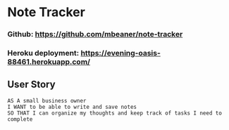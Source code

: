 # Note Tracker

### Github: https://github.com/mbeaner/note-tracker

### Heroku deployment: https://evening-oasis-88461.herokuapp.com/ 

## User Story

```
AS A small business owner
I WANT to be able to write and save notes
SO THAT I can organize my thoughts and keep track of tasks I need to complete
```